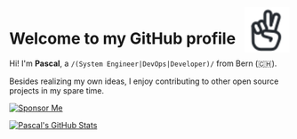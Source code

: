 <a href="https://iconoir.com">
  <picture>
    <source media="(prefers-color-scheme: dark)" srcset="./data/peace-hand-dark.svg">
    <img alt="Peace Hand" align="right" width="16%" src="./data/peace-hand-light.svg">
  </picture>
</a>

# Welcome to my GitHub profile

Hi! I'm **Pascal**, a `/(System Engineer|DevOps|Developer)/` from Bern (🇨🇭).

Besides realizing my own ideas, I enjoy contributing to other open source projects in my spare time.

[![Sponsor Me](https://img.shields.io/static/v1?label=Sponsor%20Me&message=%E2%9D%A4&logo=github)](https://github.com/sponsors/paescuj)

[![Pascal's GitHub Stats](https://github-readme-stats.vercel.app/api?username=paescuj&show_icons=true&theme=material-palenight&hide_title=true&include_all_commits=true)](https://github.com/anuraghazra/github-readme-stats)
